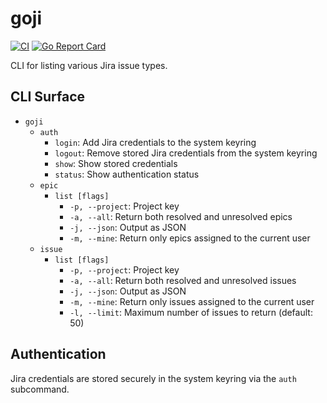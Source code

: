 # goji

[![CI](https://github.com/joakimen/goji/actions/workflows/ci.yml/badge.svg)](https://github.com/joakimen/goji/actions/workflows/ci.yml) [![Go Report Card](https://goreportcard.com/badge/github.com/joakimen/goji)](https://goreportcard.com/report/github.com/joakimen/goji)

CLI for listing various Jira issue types.

## CLI Surface

- `goji`
  - `auth`
    - `login`: Add Jira credentials to the system keyring
    - `logout`: Remove stored Jira credentials from the system keyring
    - `show`: Show stored credentials
    - `status`: Show authentication status
  - `epic`
    - `list [flags]`
      - `-p, --project`: Project key
      - `-a, --all`: Return both resolved and unresolved epics
      - `-j, --json`: Output as JSON
      - `-m, --mine`: Return only epics assigned to the current user
  - `issue`
    - `list [flags]`
      - `-p, --project`: Project key
      - `-a, --all`: Return both resolved and unresolved issues
      - `-j, --json`: Output as JSON
      - `-m, --mine`: Return only issues assigned to the current user
      - `-l, --limit`: Maximum number of issues to return (default: 50)

## Authentication

Jira credentials are stored securely in the system keyring via the `auth` subcommand.
